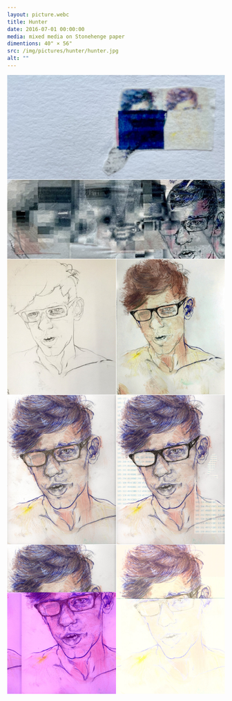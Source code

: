 ```yaml
---
layout: picture.webc
title: Hunter
date: 2016-07-01 00:00:00
media: mixed media on Stonehenge paper
dimentions: 40" × 56"
src: /img/pictures/hunter/hunter.jpg
alt: ""
---
```


<div style="display:grid; gap:1px; grid-template: auto / repeat(2, 1fr)">
    <img loading="lazy" decoding="async" alt="" style="grid-column: span 2" src="/img/pictures/hunter/hunter-detail-01.jpg">
    <img loading="lazy" decoding="async" alt="" style="grid-column: span 2" src="/img/pictures/hunter/hunter-detail-02.jpg">
    <img loading="lazy" decoding="async" alt="" src="/img/pictures/hunter/hunter-process-01.jpg">
    <img loading="lazy" decoding="async" alt="" src="/img/pictures/hunter/hunter-process-02.jpg">
    <img loading="lazy" decoding="async" alt="" src="/img/pictures/hunter/hunter-process-03.jpg">
    <img loading="lazy" decoding="async" alt="" src="/img/pictures/hunter/hunter-process-04.jpg">
    <img loading="lazy" decoding="async" alt="" src="/img/pictures/hunter/hunter-process-05.jpg">
    <img loading="lazy" decoding="async" alt="" src="/img/pictures/hunter/hunter-process-06.jpg">
</div>
